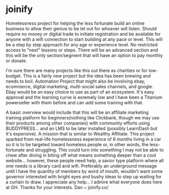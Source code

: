 # joinify
Homelessness project for helping the less fortunate build an online business to allow their genius to be let out for whoever will listen. Should require no money or digital trade to initiate registration and be available for anyone with a wifi connection to start building at any pace or level. This will be a step by step approach for any age or experience level. No restricted access to "next" lessons or steps. There will be an advanced section and this will be the only section/segment that will have an option to pay monthly or donate. 

I'm sure there are many projects like this out there as charities or for low-budget. This is a fairly new project but the idea has been brewing and needs to boil.  Automation Project that might also be involving ebay, ecommerce, digital marketing, multi-social sales channels, and google. Ebay would be an easy choice to use as part of an ecosystem. It's easy approval and the learning curve is exremely low and I have been a Titanium powerseller with them before and can add some training with that. 

A basic overview would include that this will be an affiliate marketing training platform for beginners(nothing like Clickbank, though we may use their products among other companies) with community efforts using BUDDYPRESS... and an LMS to be later installed (possibly LearnDash but it's expensive). A mission that is similar to Wealthy Affiliate. This project sparked from real-life homelessness experience of 6 months living in a car so it is to be targeted toward homeless people or, in other words, the less-fortunate and struggling. This could turn into something I may not be able to chew after diving in biting off what means something deeper than a cool website... however, these people need help, a savior type platform where all one needs is a library card and wifi. Preferably an underground message until I have the quantity of members by word of mouth, wouldn't want some governor interested with bright eyes and bushy ideas to step up waiting for a curtain to draw. I appreciate any help... I admire what everyone does here at GH. Thanks for your interests. Dan ~ joinify.co/

